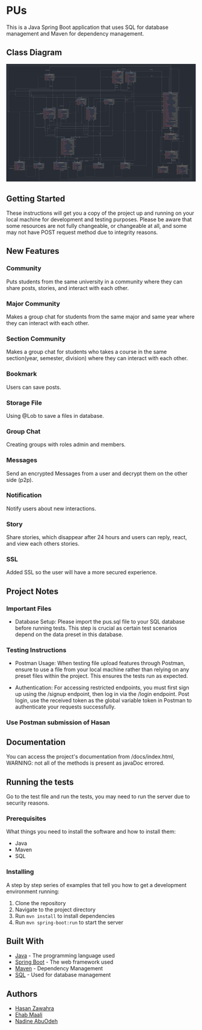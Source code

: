# PUs

This is a Java Spring Boot application that uses SQL for database management and Maven for dependency management.

## Class Diagram

![package.png](package.png)

## Getting Started

These instructions will get you a copy of the project up and running on your local machine for development and testing purposes.
Please be aware that some resources are not fully changeable, or changeable at all, and some may not have POST request method due to integrity reasons.

## New Features

### Community
Puts students from the same university in a community where they can share posts, stories, and interact with each other.
### Major Community
Makes a group chat for students from the same major and same year where they can interact with each other.
### Section Community
Makes a group chat for students who takes a course in the same section(year, semester, division) where they can interact with each other.
### Bookmark
Users can save posts.
### Storage File
Using @Lob to save a files in database.
### Group Chat
Creating groups with roles admin and members.
### Messages
Send an encrypted Messages from a user and decrypt them on the other side (p2p).
### Notification
Notify users about new interactions.
### Story
Share stories, which disappear after 24 hours and users can reply, react, and view each others stories.
### SSL
Added SSL so the user will have a more secured experience.

## Project Notes

### Important Files

- Database Setup: Please import the pus.sql file to your SQL database before running tests. This step is crucial as certain test scenarios depend on the data preset in this database.

### Testing Instructions
- Postman Usage: When testing file upload features through Postman, ensure to use a file from your local machine rather than relying on any preset files within the project. This ensures the tests run as expected.

- Authentication: For accessing restricted endpoints, you must first sign up using the /signup endpoint, then log in via the /login endpoint. Post login, use the received token as the global variable token in Postman to authenticate your requests successfully.

### Use Postman submission of Hasan


## Documentation

You can access the project's documentation from /docs/index.html, WARNING: not all of the methods is present as javaDoc errored.

## Running the tests

Go to the test file and run the tests, you may need to run the server due to security reasons.

### Prerequisites

What things you need to install the software and how to install them:

- Java
- Maven
- SQL

### Installing

A step by step series of examples that tell you how to get a development environment running:

1. Clone the repository
2. Navigate to the project directory
3. Run `mvn install` to install dependencies
4. Run `mvn spring-boot:run` to start the server


## Built With

- [Java](https://www.java.com/) - The programming language used
- [Spring Boot](https://spring.io/projects/spring-boot) - The web framework used
- [Maven](https://maven.apache.org/) - Dependency Management
- [SQL](https://www.mysql.com/) - Used for database management

## Authors

- [Hasan Zawahra](https://github.com/HasanZawahra)
- [Ehab Maali](https://github.com/71iq)
- [Nadine AbuOdeh](https://github.com/nadineabuodeh)
